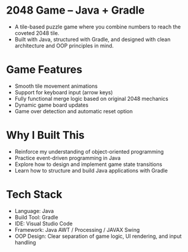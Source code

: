 # 2048 Game – Java + Gradle
- A tile-based puzzle game where you combine numbers to reach the coveted 2048 tile. 
- Built with Java, structured with Gradle, and designed with clean architecture and OOP principles in mind.

# Game Features
- Smooth tile movement animations
- Support for keyboard input (arrow keys)
- Fully functional merge logic based on original 2048 mechanics
- Dynamic game board updates
- Game over detection and automatic reset option

# Why I Built This
- Reinforce my understanding of object-oriented programming
- Practice event-driven programming in Java
- Explore how to design and implement game state transitions
- Learn how to structure and build Java applications with Gradle

# Tech Stack
- Language: Java
- Build Tool: Gradle
- IDE: Visual Studio Code
- Framework: Java AWT / Processing / JAVAX Swing
- OOP Design: Clear separation of game logic, UI rendering, and input handling
